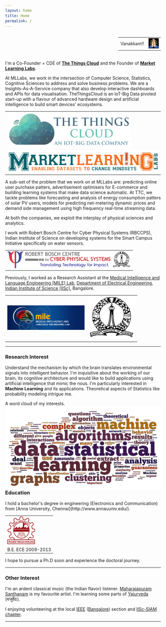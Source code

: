 ```yaml
---
layout: home
title: Home
permalink: /
---
```


<div>
<marquee behavior="scroll" direction="left"><table text-align="center">
<tr>
<td>Vanakkam!!</td><td><img src='/public/images/vanakkam.png' width='33' border='0'></td>
</tr>
</table></marquee>
</div>
						
<!--<div align="centre">
<table text-align="center">
<tr>
<td>Vanakkam!!</td><td><img src='/public/images/vanakkam.png' width='33' border='0'></td>
</tr>
</table>
</div>
-->


<!--<h3>Work</h3> -->

<!--I work as a Computer Vision Engineer at [Skylark Drones](http://www.skylarkdrones.com/). Here, I contribute to build open source vision systems for drones.
<div align="center">
<table text-align="center">
<tr>
<td><a href='http://www.skylarkdrones.com/' target='_blank'><img src='/public/images/skylark-logo.png' width='200' border='0'></a></td>
</tr>
</table>
</div>-->
I'm a Co-Founder + CDE of **[The Things Cloud](http://www.thethingscloud.com/)** and the Founder of  **[Market Learning Labs](http://marketlearning.io)**. 

At MLLabs, we work in the intersection of Computer Science, Statistics, Cognitive Sciences to address and solve business problems. We are a Insights-As-A-Service company that also develop interactive dashboards and APIs for data visualisation. TheThingsCloud is an IoT-Big Data pivoted start-up with a flavour of advanced hardware design and artificial intelligence to build smart devices' ecosystems. 

<div align="center">
<table text-align="center">
<tr>
<td><a href='http://www.thethingscloud.com/' target='_blank'><img src='/public/images/logoWNameWeb.png' width='400' border='0'></a></td>
</tr>
<tr>
<td><a href='http://www.marketlearning.io/' target='_blank'><img src='/public/images/marketLearningLogoDesign.png' width='550' border='0'></a></td>
</tr>
</table>
</div>

A sub-set of the problem that we work on at MLLabs are: predicting online user purchase patters, advertisement optimisers for E-commerce and building learning systems that make data science automatic.  At TTC, we tackle problems like forecasting and analysis of energy consumption patters of solar PV users, models for predicting net-metering dynamic prices and  demand side management using high frequency real-time streaming data.

At both the companies, we exploit the interplay of physical sciences and analytics.

I work with Robert Bosch Centre for Cyber Physical Systems (RBCCPS), Indian Institute of Science on developing systems for the Smart Campus Initiative specifically on water sensors.

<div align="center">
<table text-align="center">
<tr>
<td><a href='http://cps.iisc.ernet.in/page/homepage' target='_blank'><img src='/public/images/rbccps.png' width='400' border='0'></a></td>
</tr>
</table>
</div>

<!--I advise for a friend's E-Commerce start-up as Technology Consultant.  -->

Previously, I worked as a Research Assistant at the [Medical Intelligence and Language Engineering (MILE) Lab](http://mile.ee.iisc.ernet.in/mile/index.html), [Department of Electrical Engineering](http://www.ee.iisc.ernet.in/), [Indian Institute of Science (IISc)](http://www.iisc.ernet.in/), Bangalore. 

<div align="center">
<table text-align="center">
<tr>
<td><a href='http://mile.ee.iisc.ernet.in/mile/index.html' target='_blank'><img src='/public/images/logo_mile.jpg' width='250' border='0'></a></td><td><a href='http://www.iisc.ernet.in/' target='_blank'><img src='/public/images/IISc_logo_transparent.png' width='150' border='0'></a></td>
</tr>
</table>
</div>

<hr/>

<h3>Research Interest <i class="fa fa-spinner fa-pulse"></i> <i class="fa fa-refresh fa-spin"></i></h3>

Understand the mechanism by which the brain translates environmental signals into intelligent behavior. I'm inquisitive about the working of our brain, its cognitive architecture and would like to build applications using artificial intelligence that mimic the nous. I'm particularly interested in **Machine Learning** and its applications. Theoretical aspects of Statistics like probability modeling intrigue me.

<!--Keywords: Machine Learning, Machine Vision and Statistics.-->
<!--I would like to explore topics like optimisation of large-scale learning, design of  multi-agent systems (DAI) and adaptive algorithms for game/mechanism design.-->
<!-- Basically, I seek to narrow down on potential hypothesis that I want to persue at my doctoral level research.  --> 

A word cloud of my interests.
<img style="float:right" src="/public/images/riWordle.jpg"/>

<h3>Education</h3>
I hold a bachelor's degree in engineering (Electronics and Communication) from [Anna University, Chennai](http://www.annauuniv.edu/).

<!--{: .center}-->
<!--![image](/public/images/annaUniv.png "Github Developer Pack")
--><!--![My helpful screenshot](/public/images/annaUniv.png)-->

<div align="center">
<table text-align="center">
<tr>
<td><a href='http://www.annauniv.edu/'><img src='/public/images/annaUniv.png' width='90' border='0'></a></td>
</tr>
<tr><td>B.E. ECE 2009-2013</td></tr>
</table>
</div>

I hope to pursue a Ph.D soon and experience the doctoral journey. 
<hr/>

<h3>Other Interest</h3>

I'm an ardent classical music (the Indian flavor) listener. [Maharajapuram Santhanam](http://en.wikipedia.org/wiki/Maharajapuram_Santhanam) is my favourite artist. I'm learning some parts of [Yajurveda](http://en.wikipedia.org/wiki/Yajurveda) (यजुर्वेदः). 

I enjoying volunteering at the local [IEEE](http://www.ieee.org/index.html) ([Bangalore](http://bcp.ieeebangalore.org/)) section and [IISc-SIAM chapter](http://www.iiscsiam.github.io).
<hr/>
